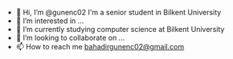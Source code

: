 - 👋 Hi, I’m @gunenc02 I'm a senior student in Bilkent University
- 👀 I’m interested in ...
- 🌱 I’m currently studying computer science at Bilkent University
- 💞️ I’m looking to collaborate on ...
- 📫 How to reach me bahadirgunenc02@gmail.com

<!---
gunenc02/gunenc02 is a ✨ special ✨ repository because its `README.md` (this file) appears on your GitHub profile.
You can click the Preview link to take a look at your changes.
--->
